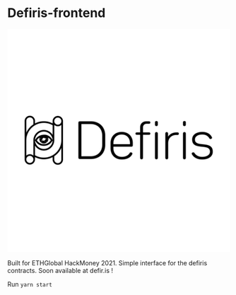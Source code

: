 # Defiris-frontend

![image info](./public/logo-large.png)

Built for ETHGlobal HackMoney 2021.
Simple interface for the defiris contracts. 
Soon available at defir.is !

Run `yarn start`